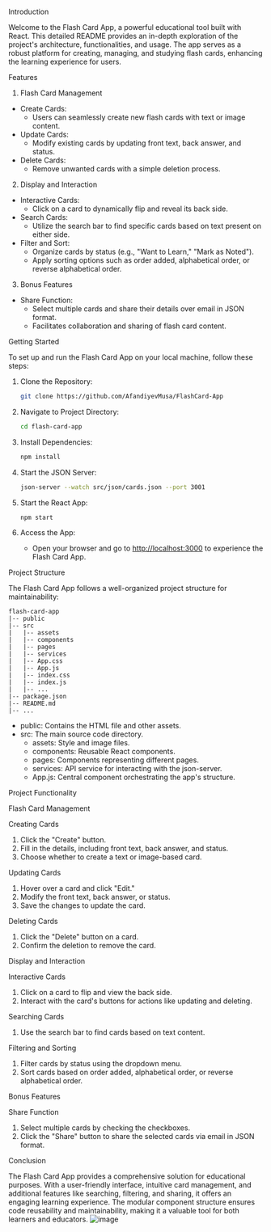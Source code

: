 Introduction

Welcome to the Flash Card App, a powerful educational tool built with React. This detailed README provides an in-depth exploration of the project's architecture, functionalities, and usage. The app serves as a robust platform for creating, managing, and studying flash cards, enhancing the learning experience for users.

Features

1. Flash Card Management

- Create Cards:
  - Users can seamlessly create new flash cards with text or image content.
- Update Cards:
  - Modify existing cards by updating front text, back answer, and status.
- Delete Cards:
  - Remove unwanted cards with a simple deletion process.

2. Display and Interaction

- Interactive Cards:
  - Click on a card to dynamically flip and reveal its back side.
- Search Cards:
  - Utilize the search bar to find specific cards based on text present on either side.
- Filter and Sort:
  - Organize cards by status (e.g., "Want to Learn," "Mark as Noted").
  - Apply sorting options such as order added, alphabetical order, or reverse alphabetical order.

3. Bonus Features

- Share Function:
  - Select multiple cards and share their details over email in JSON format.
  - Facilitates collaboration and sharing of flash card content.

Getting Started

To set up and run the Flash Card App on your local machine, follow these steps:

1. Clone the Repository:
   ```bash
   git clone https://github.com/AfandiyevMusa/FlashCard-App 
   ```

2. Navigate to Project Directory:
   ```bash
   cd flash-card-app
   ```

3. Install Dependencies:
   ```bash
   npm install
   ```

4. Start the JSON Server:
   ```bash
   json-server --watch src/json/cards.json --port 3001
   ```

5. Start the React App:
   ```bash
   npm start
   ```

6. Access the App:
   - Open your browser and go to [http://localhost:3000](http://localhost:3000) to experience the Flash Card App.

Project Structure

The Flash Card App follows a well-organized project structure for maintainability:

```plaintext
flash-card-app
|-- public
|-- src
|   |-- assets
|   |-- components
|   |-- pages
|   |-- services
|   |-- App.css
|   |-- App.js
|   |-- index.css
|   |-- index.js
|   |-- ...
|-- package.json
|-- README.md
|-- ...
```

- public: Contains the HTML file and other assets.
- src: The main source code directory.
  - assets: Style and image files.
  - components: Reusable React components.
  - pages: Components representing different pages.
  - services: API service for interacting with the json-server.
  - App.js: Central component orchestrating the app's structure.

Project Functionality

Flash Card Management

Creating Cards

1. Click the "Create" button.
2. Fill in the details, including front text, back answer, and status.
3. Choose whether to create a text or image-based card.

Updating Cards

1. Hover over a card and click "Edit."
2. Modify the front text, back answer, or status.
3. Save the changes to update the card.

Deleting Cards

1. Click the "Delete" button on a card.
2. Confirm the deletion to remove the card.

Display and Interaction

Interactive Cards

1. Click on a card to flip and view the back side.
2. Interact with the card's buttons for actions like updating and deleting.

Searching Cards

1. Use the search bar to find cards based on text content.

Filtering and Sorting

1. Filter cards by status using the dropdown menu.
2. Sort cards based on order added, alphabetical order, or reverse alphabetical order.

Bonus Features

Share Function

1. Select multiple cards by checking the checkboxes.
2. Click the "Share" button to share the selected cards via email in JSON format.

Conclusion

The Flash Card App provides a comprehensive solution for educational purposes. With a user-friendly interface, intuitive card management, and additional features like searching, filtering, and sharing, it offers an engaging learning experience. The modular component structure ensures code reusability and maintainability, making it a valuable tool for both learners and educators.
![image](https://github.com/AfandiyevMusa/FlashCard-App/assets/113282393/7f1ec6d4-2670-4dd3-b102-ebe1984b88cd)
